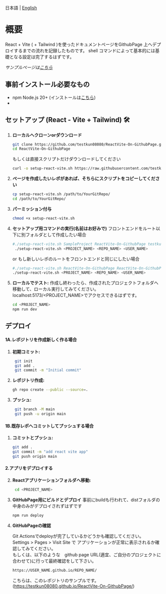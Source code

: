日本語 | [English](README_EN.md)

# 概要
React + Vite ( + Tailwind )を使ったドキュメントページをGithubPage 上へデプロイするまでの流れを記録したものです。
shell コマンドによって基本的には基礎となる設定は完了するはずです。

*サンプルページは[こちら](https://testkun08080.github.io/ReactVite-On-GithubPage/)*

## 事前インストール必要なもの
- npm Node.js 20+ (インストールは[こちら](https://nodejs.org/en/download/))
- 

## セットアップ (React - Vite + Tailwind) 🛠️

1. **ローカルへクローンorダウンロード**
    ```bash
    git clone https://github.com/testkun08080/ReactVite-On-GithubPage.git
    cd ReactVite-On-GithubPage
   ```
   もしくは直接スクリプトだけダウンロードしてください
   ```bash
   curl -o setup-react-vite.sh https://raw.githubusercontent.com/testkun08080/ReactVite-On-GithubPage/main/setup-react-vite.sh
   ```

2. **ページを作成したいレポがあれば、そちらにスクリプトをコピーしてください**
   ```bash
   cp setup-react-vite.sh /path/to/YourGitRepo/
   cd /path/to/YourGitRepo/
   ```

3. **パーミッション付与**
   ```bash
   chmod +x setup-react-vite.sh
   ```

4. **セットアップ用コマンドの実行(名前はお好みで)**
   フロントエンドをルート以下に別フォルダとして作成したい場合
   ```bash
   #./setup-react-vite.sh SampleProject ReactVite-On-GithubPage testkun08080
    ./setup-react-vite.sh <PROJECT_NAME> <REPO_NAME> <USER_NAME>
   ```

   or もし新しいレポのルートをフロントエンドと同じにしたい場合
    ```bash
   #./setup-react-vite.sh ReactVite-On-GithubPage ReactVite-On-GithubPage testkun08080
    ./setup-react-vite.sh <PROJECT_NAME> <REPO_NAME> <USER_NAME>
   ```

5. **ローカルでテスト:**
    作成し終わったら、作成されたプロジェクトフォルダへ移動して、ローカル実行してみてください。
    localhost:5173/<PROJECT_NAME>でアクセスできるはずです。
    ```bash
    cd <PROJECT_NAME>
    npm run dev
   ```

## デプロイ

#### 1A.レポジトリを作成新しく作る場合
1. **初期コミット:** 
   ```bash
    git init
    git add .
    git commit -m "Initial commit"
2. **レポジトリ作成:** 
   ```bash
   gh repo create --public --source=.
   ```
3. **プッシュ:** 
   ```bash
    git branch -M main
    git push -u origin main
   ```

#### 1B.既存レポへコミットしてプッシュする場合
1. **コミットとプッシュ:**
   ```bash
   git add .
   git commit -m "add react vite app"
   git push origin main
   ```

#### 2.アプリをデプロイする
2. **Reactアプリケーションフォルダへ移動:** 
   ```bash
    cd <PROJECT_NAME>
   ```
3. **GitHubPage用にビルドとデプロイ**
    事前にbuildも行われて、distフォルダの中身のみがデプロイされずはずです
    ```bash
    npm run deploy
   ```
4. **GitHubPageの確認**
   
    Git Actionsでdeployが完了しているかどうかも確認してください。<br>
   Settings > Pages > Visit Site で アプリケーションが正常に表示されるか確認してみてください。<br>
   もしくは、以下のような　github page URL(適宜、ご自分のプロジェクトに合わせて)に行って最終確認をして下さい。

    ```bash
    https://USER_NAME.github.io/REPO_NAME/
   ```
   
   こちらは、このレポジトリのサンプルです。
   (https://testkun08080.github.io/ReactVite-On-GithubPage/)
